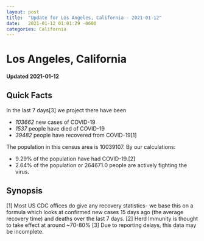 ```yaml
---
layout: post
title:  "Update for Los Angeles, California - 2021-01-12"
date:   2021-01-12 01:01:29 -0600
categories: California
---
```


# Los Angeles, California
#### Updated 2021-01-12

## Quick Facts

In the last 7 days[3] we project there have been
- *103662* new cases of COVID-19
- *1537* people have died of COVID-19
- *39482* people have recovered from COVID-19[1]

The population in this census area is 10039107. By our calculations:
- 9.29% of the population have had COVID-19.[2]
- 2.64% of the population or 264671.0 people are actively fighting the virus.

## Synopsis




[1] Most US CDC offices do give any recovery statistics- we base this on a formula which looks at confirmed new cases
15 days ago (the average recovery time) and deaths over the last 7 days.
[2] Herd Immunity is thought to take effect at around ~70-80%
[3] Due to reporting delays, this data may be incomplete. 
    
